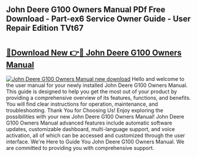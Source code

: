 ## John Deere G100 Owners Manual PDf Free Download - Part-ex6 Service Owner Guide - User Repair Edition TVt67

# <h2><a href="http://bc92181.oget.top/?id=John+Deere+G100+Owners+Manual">🔗Download New 👉🔴 John Deere G100 Owners Manual</a></h2>

[![John Deere G100 Owners Manual new download](https://i.imgur.com/5g1atiW.png)](http://bc92181.oget.top/?id=John+Deere+G100+Owners+Manual)
Hello and welcome to the user manual for your newly installed John Deere G100 Owners Manual. This guide is designed to help you get the most out of your product by providing a comprehensive overview of its features, functions, and benefits. You will find clear instructions for operation, maintenance, and troubleshooting. Thank You for Choosing Us! Enjoy exploring the possibilities with your new John Deere G100 Owners Manual! John Deere G100 Owners Manual advanced features include automatic software updates, customizable dashboard, multi-language support, and voice activation, all of which can be accessed and customized through the user interface. We're Here to Guide You John Deere G100 Owners Manual. We are committed to providing you with comprehensive support.

